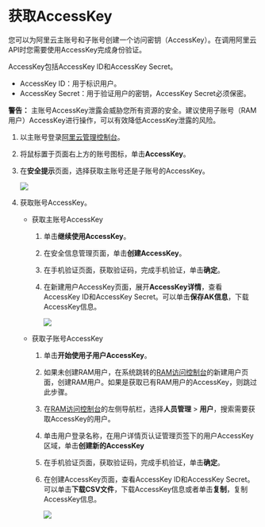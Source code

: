 # 获取AccessKey

您可以为阿里云主账号和子账号创建一个访问密钥（AccessKey）。在调用阿里云API时您需要使用AccessKey完成身份验证。

AccessKey包括AccessKey ID和AccessKey Secret。

-   AccessKey ID：用于标识用户。
-   AccessKey Secret：用于验证用户的密钥，AccessKey Secret必须保密。

**警告：** 主账号AccessKey泄露会威胁您所有资源的安全。建议使用子账号（RAM用户）AccessKey进行操作，可以有效降低AccessKey泄露的风险。

1.  以主账号登录[阿里云管理控制台](https://home.console.aliyun.com/new?spm=a2c4g.11186623.2.13.b22b5f81PaDcNA#/)。

2.  将鼠标置于页面右上方的账号图标，单击**AccessKey**。

3.  在**安全提示**页面，选择获取主账号还是子账号的AccessKey。

    ![](https://static-aliyun-doc.oss-accelerate.aliyuncs.com/assets/img/zh-CN/3675425061/p48002.png)

4.  获取账号AccessKey。

    -   获取主账号AccessKey
        1.  单击**继续使用AccessKey**。
        2.  在安全信息管理页面，单击**创建AccessKey**。
        3.  在手机验证页面，获取验证码，完成手机验证，单击**确定**。
        4.  在新建用户AccessKey页面，展开**AccessKey详情**，查看AccessKey ID和AccessKey Secret。可以单击**保存AK信息**，下载AccessKey信息。

            ![](https://static-aliyun-doc.oss-accelerate.aliyuncs.com/assets/img/zh-CN/8947359951/p48003.png)

    -   获取子账号AccessKey
        1.  单击**开始使用子用户AccessKey**。
        2.  如果未创建RAM用户，在系统跳转的[RAM访问控制台](https://ram.console.aliyun.com/users/new)的新建用户页面，创建RAM用户。如果是获取已有RAM用户的AccessKey，则跳过此步骤。
        3.  在[RAM访问控制台](https://ram.console.aliyun.com/users/new)的左侧导航栏，选择**人员管理** \> **用户**，搜索需要获取AccessKey的用户。
        4.  单击用户登录名称，在用户详情页认证管理页签下的用户AccessKey区域，单击**创建新的AccessKey**
        5.  在手机验证页面，获取验证码，完成手机验证，单击**确定**。
        6.  在创建AccessKey页面，查看AccessKey ID和AccessKey Secret。可以单击**下载CSV文件**，下载AccessKey信息或者单击**复制**，复制AccessKey信息。

            ![](https://static-aliyun-doc.oss-accelerate.aliyuncs.com/assets/img/zh-CN/7037906061/p48004.png)


